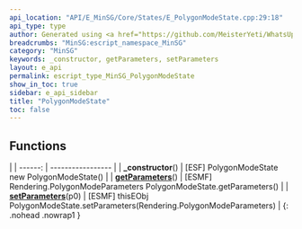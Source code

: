 ```yaml
---
api_location: "API/E_MinSG/Core/States/E_PolygonModeState.cpp:29:18"
api_type: type
author: Generated using <a href="https://github.com/MeisterYeti/WhatsUpDoc">WhatsUpDoc</a>
breadcrumbs: "MinSG:escript_namespace_MinSG"
category: "MinSG"
keywords: _constructor, getParameters, setParameters
layout: e_api
permalink: escript_type_MinSG_PolygonModeState
show_in_toc: true
sidebar: e_api_sidebar
title: "PolygonModeState"
toc: false
---
```


## Functions

|
| ------: | ----------------- |
| **_constructor**() | [ESF] PolygonModeState new PolygonModeState() |
| **[getParameters](classMinSG_1_1RenderingParametersState#classMinSG_1_1RenderingParametersState_1abc0891cd567b279a86f85f978452b010)**() | [ESMF] Rendering.PolygonModeParameters PolygonModeState.getParameters() |
| **[setParameters](classMinSG_1_1RenderingParametersState#classMinSG_1_1RenderingParametersState_1a4e9f8bfdd58c370bb046aef0945335c4)**(p0) | [ESMF] thisEObj PolygonModeState.setParameters(Rendering.PolygonModeParameters) |
{: .nohead .nowrap1 }
